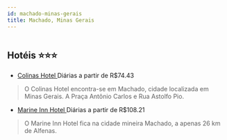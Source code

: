 ```yaml
---
id: machado-minas-gerais
title: Machado, Minas Gerais
---
```


<center><img src="https://static.hotelurbano.com/reservas/prod0/11/11796/5bce1154d1de2_colinas-hotel.jpg" alt="" /></center>


## Hotéis ⭐️⭐️⭐️

-    [Colinas Hotel ](https://www.hurb.com/aud/https://www.hurb.com/hoteis/machado/colinas-hotel-11796?cmp=18055) Diárias a partir de R$74.43
   > O Colinas Hotel encontra-se em Machado, cidade localizada em Minas Gerais. A Praça Antônio Carlos e Rua Astolfo Pio.
-    [Marine Inn Hotel ](https://www.hurb.com/aud/https://www.hurb.com/hoteis/machado/marine-inn-hotel-11947?cmp=18055) Diárias a partir de R$108.21
   > O Marine Inn Hotel fica na cidade mineira Machado, a apenas 26 km de Alfenas.
